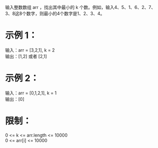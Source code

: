 输入整数数组 arr ，找出其中最小的 k 个数。例如，输入4、5、1、6、2、7、3、8这8个数字，则最小的4个数字是1、2、3、4。

# 示例 1：

输入：arr = [3,2,1], k = 2  
输出：[1,2] 或者 [2,1]  

# 示例 2：

输入：arr = [0,1,2,1], k = 1  
输出：[0]

# 限制：

0 <= k <= arr.length <= 10000   
0 <= arr[i] <= 10000  